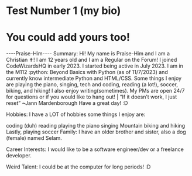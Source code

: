 # Test Number 1 (my bio) 
# You could add yours too!

----Praise-Him----
Summary:
Hi! My name is Praise-Him and I am a Christian :latin_cross:! I am 12 years old and I am a Regular on the Forum! I joined CodeWizardsHQ in early 2023. I started being active in July 2023. I am in the M112 :python: Beyond Basics with Python (as of 11/7/2023) and currently know intermediate Python and HTML/CSS. Some things I enjoy are playing the piano, singing, tech and coding, reading (a lot!), soccer, biking, and hiking! I also enjoy writing(sometimes). My PMs are open 24/7 for questions or if you would like to hang out! | “If it doesn’t work, I just reset” ~Jann Mardenborough Have a great day! :D

Hobbies:
I have a LOT of hobbies some things I enjoy are:

coding (duh)
reading
playing the piano
singing
Mountain biking and hiking
Lastly, playing soccer
Family:
I have an older brother and sister, also a dog (female) named Selam.

Career Interests:
I would like to be a software engineer/dev or a freelance developer.

Weird Talent:
I could be at the computer for long periods! :D

